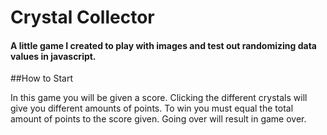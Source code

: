 # Crystal Collector

#### A little game I created to play with images and test out randomizing data values in javascript. 

##How to Start

In this game you will be given a score.
Clicking the different crystals will give you different amounts of points. 
To win you must equal the total amount of points to the score given. 
Going over will result in game over.
